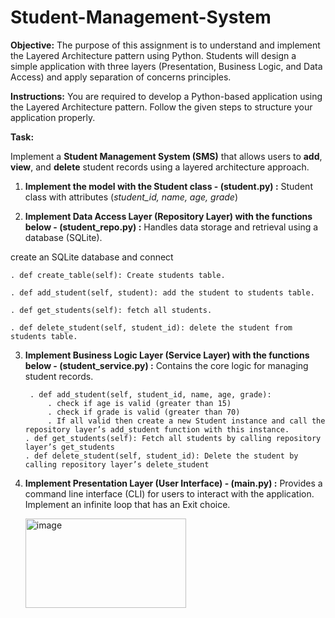 # Student-Management-System
**Objective:** The purpose of this assignment is to understand and implement the Layered Architecture pattern using Python. Students will design a simple application with three layers (Presentation, Business Logic, and Data Access) and apply separation of concerns principles.

**Instructions:** You are required to develop a Python-based application using the Layered Architecture pattern. Follow the given steps to structure your application properly.

**Task:**

Implement a **Student Management System (SMS)** that allows users to **add**, **view**, and **delete** student records using a layered architecture approach.

1. **Implement the model with the Student class - (student.py) :**
Student class with attributes (*student_id, name, age, grade*)

2. **Implement Data Access Layer (Repository Layer) with the functions below - (student_repo.py) :**
Handles data storage and retrieval using a database (SQLite).

create an SQLite database and connect

    . def create_table(self): Create students table.
  
    . def add_student(self, student): add the student to students table.
  
    . def get_students(self): fetch all students.
  
    . def delete_student(self, student_id): delete the student from students table.
  
3. **Implement Business Logic Layer (Service Layer) with the functions below - (student_service.py) :**
Contains the core logic for managing student records.

        . def add_student(self, student_id, name, age, grade):
            . check if age is valid (greater than 15)
            . check if grade is valid (greater than 70)
            . If all valid then create a new Student instance and call the repository layer’s add_student function with this instance.
       . def get_students(self): Fetch all students by calling repository layer’s get_students
       . def delete_student(self, student_id): Delete the student by calling repository layer’s delete_student
4. **Implement Presentation Layer (User Interface) - (main.py) :**
Provides a command line interface (CLI) for users to interact with the application. Implement an infinite loop that has an Exit choice.


    <img width="257" height="143" alt="image" src="https://github.com/user-attachments/assets/2acb2d3e-1b72-4e33-bea3-2683d65a4bc4" />


